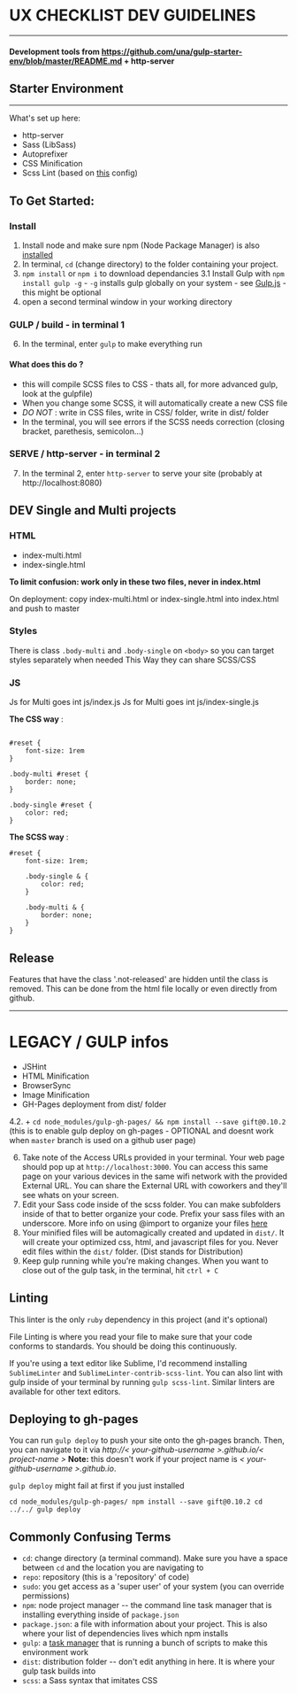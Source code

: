 # UX CHECKLIST DEV GUIDELINES
---
#### Development tools from https://github.com/una/gulp-starter-env/blob/master/README.md + http-server

## Starter Environment
---

What's set up here:
- http-server
- Sass (LibSass)
- Autoprefixer
- CSS Minification
- Scss Lint (based on [this](https://github.com/causes/scss-lint/blob/master/config/default.yml) config)


## To Get Started:

### Install
1. Install node and make sure npm (Node Package Manager) is also [installed](http://blog.nodeknockout.com/post/65463770933/how-to-install-node-js-and-npm)
2. In terminal, `cd` (change directory) to the folder containing your project.
3. `npm install` or `npm i` to download dependancies
3.1 Install Gulp with `npm install gulp -g` - `-g` installs gulp globally on your system - see [Gulp.js](https://gulpjs.com/) - this might be optional
5. open a second terminal window in your working directory

### GULP / build - in terminal 1
6. In the terminal, enter `gulp` to make everything run 

#### What does this do ?
- this will compile SCSS files to CSS - thats all, for more advanced gulp, look at the gulpfile)
- When you change some SCSS, it will automatically create a new CSS file
- *DO NOT* : write in CSS files, write in CSS/ folder, write in dist/ folder
- In the terminal, you will see errors if the SCSS needs correction (closing bracket, parethesis, semicolon...)

### SERVE / http-server - in terminal 2
7. In the terminal 2, enter `http-server` to serve your site (probably at http://localhost:8080)


## DEV Single and Multi projects

### HTML
- index-multi.html
- index-single.html

**To limit confusion: work only in these two files, never in index.html**

On deployment: copy index-multi.html or index-single.html into index.html and push to master

### Styles
There is class `.body-multi` and `.body-single` on `<body>` so you can target styles separately when needed
This Way they can share SCSS/CSS

### JS
Js for Multi goes int js/index.js
Js for Multi goes int js/index-single.js

**The CSS way** :

```

#reset {
    font-size: 1rem
}

.body-multi #reset {
    border: none;
}

.body-single #reset {
    color: red;
}

```

**The SCSS way** :

```
#reset {
	font-size: 1rem;

    .body-single & {
        color: red;
    }

    .body-multi & {
        border: none;
    }
}

```

## Release
Features that have the class '.not-released' are hidden until the class is removed.
This can be done from the html file locally or even directly from github.


---
# LEGACY / GULP infos 
- JSHint
- HTML Minification
- BrowserSync
- Image Minification
- GH-Pages deployment from dist/ folder

4.2. + ``cd node_modules/gulp-gh-pages/ && npm install --save gift@0.10.2`` (this is to enable gulp deploy on gh-pages - OPTIONAL and doesnt work when `master` branch is used on a github user page)

6. Take note of the Access URLs provided in your terminal. Your web page should pop up at `http://localhost:3000`. You can access this same page on your various devices in the same wifi network with the provided External URL. You can share the External URL with coworkers and they'll see whats on your screen.
7. Edit your Sass code inside of the scss folder. You can make subfolders inside of that to better organize your code. Prefix your sass files with an underscore. More info on using @import to organize your files [here](http://sass-guidelin.es/#main-file)
8. Your minified files will be automagically created and updated in `dist/`. It will create your optimized css, html, and javascript files for you. Never edit files within the `dist/` folder. (Dist stands for Distribution)
9. Keep gulp running while you're making changes. When you want to close out of the gulp task, in the terminal, hit `ctrl + C`

## Linting

This linter is the only `ruby` dependency in this project (and it's optional)

File Linting is where you read your file to make sure that your code conforms to standards. You should be doing this continuously.

If you're using a text editor like Sublime, I'd recommend installing `SublimeLinter` and `SublimeLinter-contrib-scss-lint`. You can also lint with gulp inside of your terminal by running `gulp scss-lint`. Similar linters are available for other text editors.

## Deploying to gh-pages

You can run `gulp deploy` to push your site onto the gh-pages branch. Then, you can navigate to it via *http://< your-github-username >.github.io/< project-name >* **Note:** this doesn't work if your project name is *< your-github-username  >.github.io*.

`gulp deploy` might fail at first if you just installed 

``cd node_modules/gulp-gh-pages/
npm install --save gift@0.10.2
cd ../../
gulp deploy
``

## Commonly Confusing Terms

- `cd`: change directory (a terminal command). Make sure you have a space between `cd` and the location you are navigating to
- `repo`: repository (this is a 'repository' of code)
- `sudo`: you get access as a 'super user' of your system (you can override permissions)
- `npm`: node project manager -- the command line task manager that is installing everything inside of `package.json`
- `package.json`: a file with information about your project. This is also where your list of dependencies lives which npm installs
- `gulp`: a [task manager](http://gulpjs.com) that is running a bunch of scripts to make this environment work
- `dist`: distribution folder -- don't edit anything in here. It is where your gulp task builds into
- `scss`: a Sass syntax that imitates CSS